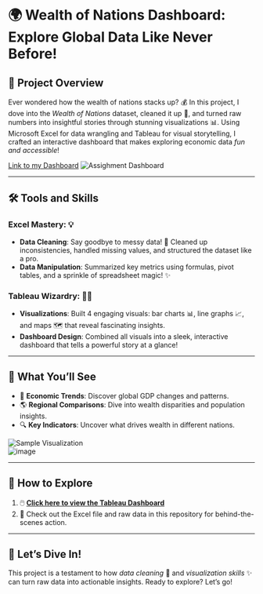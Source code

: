 # 🌍 Wealth of Nations Dashboard: Explore Global Data Like Never Before!  

## 🎯 Project Overview  
Ever wondered how the wealth of nations stacks up? 💰 In this project, I dove into the *Wealth of Nations* dataset, cleaned it up 🧹, and turned raw numbers into insightful stories through stunning visualizations 📊. Using Microsoft Excel for data wrangling and Tableau for visual storytelling, I crafted an interactive dashboard that makes exploring economic data *fun and accessible*!  

[Link to my Dashboard](https://public.tableau.com/shared/PS747BGQG?:display_count=n&:origin=viz_share_link)
![Assighment Dashboard ](https://github.com/user-attachments/assets/317ff38c-5913-43e5-a963-f711fa6a3c47)

---

## 🛠️ Tools and Skills  
### Excel Mastery: 💡  
- **Data Cleaning**: Say goodbye to messy data! 🧽 Cleaned up inconsistencies, handled missing values, and structured the dataset like a pro.  
- **Data Manipulation**: Summarized key metrics using formulas, pivot tables, and a sprinkle of spreadsheet magic! ✨  

### Tableau Wizardry: 🧙‍♂️  
- **Visualizations**: Built 4 engaging visuals: bar charts 📊, line graphs 📈, and maps 🗺️ that reveal fascinating insights.  
- **Dashboard Design**: Combined all visuals into a sleek, interactive dashboard that tells a powerful story at a glance!  

---

## 🌟 What You’ll See  
- 🧭 **Economic Trends**: Discover global GDP changes and patterns.  
- 🌎 **Regional Comparisons**: Dive into wealth disparities and population insights.  
- 🔍 **Key Indicators**: Uncover what drives wealth in different nations.  

![Sample Visualization](https://via.placeholder.com/800x400?text=Insert+Visualization+Image+Here)  
![image](https://github.com/user-attachments/assets/4ef18ca7-6f23-4415-9bd6-c4d7a3e8dc2f)

---

## 🚀 How to Explore  
1. 🖱️ **[Click here to view the Tableau Dashboard](#)**  
2. 📂 Check out the Excel file and raw data in this repository for behind-the-scenes action.  

---

## 🎉 Let’s Dive In!  
This project is a testament to how *data cleaning* 🧹 and *visualization skills* ✨ can turn raw data into actionable insights. Ready to explore? Let’s go!  
